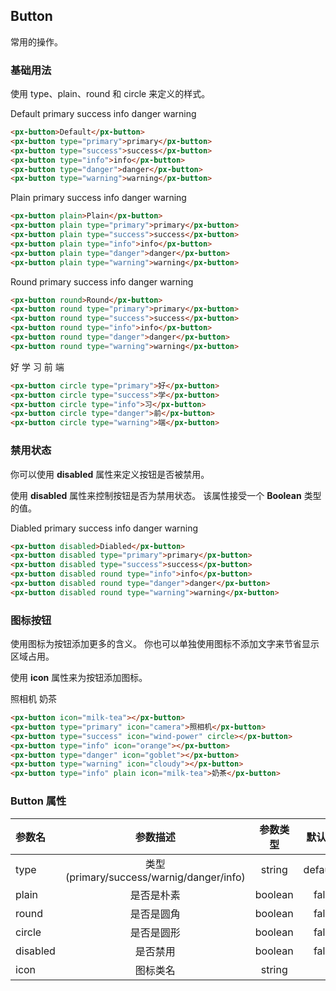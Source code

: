 ## Button

常用的操作。

### 基础用法

使用 type、plain、round 和 circle 来定义的样式。

<style>
    .row button {
        margin-right:20px;
    }
</style>

  <div class="row">
    <px-button>Default</px-button>
    <px-button type="primary">primary</px-button>
    <px-button type="success">success</px-button>
    <px-button type="info">info</px-button>
    <px-button type="danger">danger</px-button>
    <px-button type="warning">warning</px-button>
  </div>

```html
<px-button>Default</px-button>
<px-button type="primary">primary</px-button>
<px-button type="success">success</px-button>
<px-button type="info">info</px-button>
<px-button type="danger">danger</px-button>
<px-button type="warning">warning</px-button>
```

<div class="row">
  <px-button plain>Plain</px-button>
  <px-button plain type="primary">primary</px-button>
  <px-button plain type="success">success</px-button>
  <px-button plain type="info">info</px-button>
  <px-button plain type="danger">danger</px-button>
  <px-button plain type="warning">warning</px-button>
</div>

```html
<px-button plain>Plain</px-button>
<px-button plain type="primary">primary</px-button>
<px-button plain type="success">success</px-button>
<px-button plain type="info">info</px-button>
<px-button plain type="danger">danger</px-button>
<px-button plain type="warning">warning</px-button>
```

  <div class="row">
    <px-button round>Round</px-button>
    <px-button round type="primary">primary</px-button>
    <px-button round type="success">success</px-button>
    <px-button round type="info">info</px-button>
    <px-button round type="danger">danger</px-button>
    <px-button round type="warning">warning</px-button>
  </div>

```html
<px-button round>Round</px-button>
<px-button round type="primary">primary</px-button>
<px-button round type="success">success</px-button>
<px-button round type="info">info</px-button>
<px-button round type="danger">danger</px-button>
<px-button round type="warning">warning</px-button>
```

  <!-- 测试 circle 属性 -->
  <div class="row">
    <px-button circle type="primary">好</px-button>
    <px-button circle type="success">学</px-button>
    <px-button circle type="info">习</px-button>
    <px-button circle type="danger">前</px-button>
    <px-button circle type="warning">端</px-button>
  </div>

```html
<px-button circle type="primary">好</px-button>
<px-button circle type="success">学</px-button>
<px-button circle type="info">习</px-button>
<px-button circle type="danger">前</px-button>
<px-button circle type="warning">端</px-button>
```

### 禁用状态

你可以使用 <b>disabled</b> 属性来定义按钮是否被禁用。

使用 <b>disabled</b> 属性来控制按钮是否为禁用状态。 该属性接受一个 <b>Boolean</b> 类型的值。

  <div class="row">
    <px-button disabled>Diabled</px-button>
    <px-button disabled type="primary">primary</px-button>
    <px-button disabled type="success">success</px-button>
    <px-button disabled round type="info">info</px-button>
    <px-button disabled round type="danger">danger</px-button>
    <px-button disabled round type="warning">warning</px-button>
  </div>

```html
<px-button disabled>Diabled</px-button>
<px-button disabled type="primary">primary</px-button>
<px-button disabled type="success">success</px-button>
<px-button disabled round type="info">info</px-button>
<px-button disabled round type="danger">danger</px-button>
<px-button disabled round type="warning">warning</px-button>
```

### 图标按钮

使用图标为按钮添加更多的含义。 你也可以单独使用图标不添加文字来节省显示区域占用。

使用 <b>icon</b> 属性来为按钮添加图标。

  <div class="row">
    <px-button icon="milk-tea"></px-button>
    <px-button type="primary" icon="camera">照相机</px-button>
    <px-button type="success" icon="wind-power" circle></px-button>
    <px-button type="info" icon="orange"></px-button>
    <px-button type="danger" icon="goblet"></px-button>
    <px-button type="warning" icon="cloudy"></px-button>
    <px-button type="info" plain icon="milk-tea">奶茶</px-button>
  </div>

```html
<px-button icon="milk-tea"></px-button>
<px-button type="primary" icon="camera">照相机</px-button>
<px-button type="success" icon="wind-power" circle></px-button>
<px-button type="info" icon="orange"></px-button>
<px-button type="danger" icon="goblet"></px-button>
<px-button type="warning" icon="cloudy"></px-button>
<px-button type="info" plain icon="milk-tea">奶茶</px-button>
```

### Button 属性

| 参数名   |                 参数描述                 | 参数类型 |  默认值 |
| :------- | :--------------------------------------: | :------: | ------: |
| type     | 类型(primary/success/warnig/danger/info) |  string  | default |
| plain    |                是否是朴素                | boolean  |   false |
| round    |                是否是圆角                | boolean  |   false |
| circle   |                是否是圆形                | boolean  |   false |
| disabled |                 是否禁用                 | boolean  |   false |
| icon     |                 图标类名                 |  string  |      无 |
